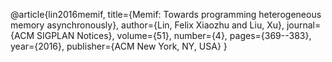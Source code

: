 @article{lin2016memif,
  title={Memif: Towards programming heterogeneous memory asynchronously},
  author={Lin, Felix Xiaozhu and Liu, Xu},
  journal={ACM SIGPLAN Notices},
  volume={51},
  number={4},
  pages={369--383},
  year={2016},
  publisher={ACM New York, NY, USA}
}